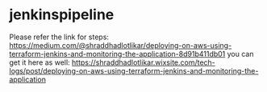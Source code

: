 # jenkinspipeline

Please refer the link for steps: https://medium.com/@shraddhadlotlikar/deploying-on-aws-using-terraform-jenkins-and-monitoring-the-application-8d91b411db01
you can get it here as well: https://shraddhadlotlikar.wixsite.com/tech-logs/post/deploying-on-aws-using-terraform-jenkins-and-monitoring-the-application
